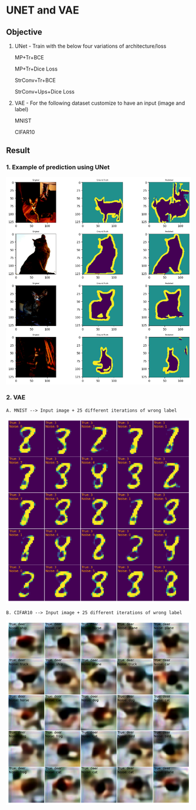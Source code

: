 # UNET and VAE

## Objective

1. UNet - Train with the below four variations of architecture/loss

    MP+Tr+BCE
    
    MP+Tr+Dice Loss
    
    StrConv+Tr+BCE
    
    StrConv+Ups+Dice Loss
    
2. VAE - For the following dataset customize to have an input (image and label)

    MNIST
    
    CIFAR10


## Result

### 1. Example of prediction using UNet 
![results](./results/unet_results.png)

### 2. VAE

    A. MNIST --> Input image + 25 different iterations of wrong label
![results](./results/mnist_vae_results.png)


    B. CIFAR10 --> Input image + 25 different iterations of wrong label
![results](./results/cifar_vae_results.png)
